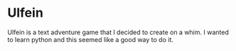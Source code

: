 # Ulfein
Ulfein is a text adventure game that I decided to create on a whim.
I wanted to learn python and this seemed like a good way to do it. 
